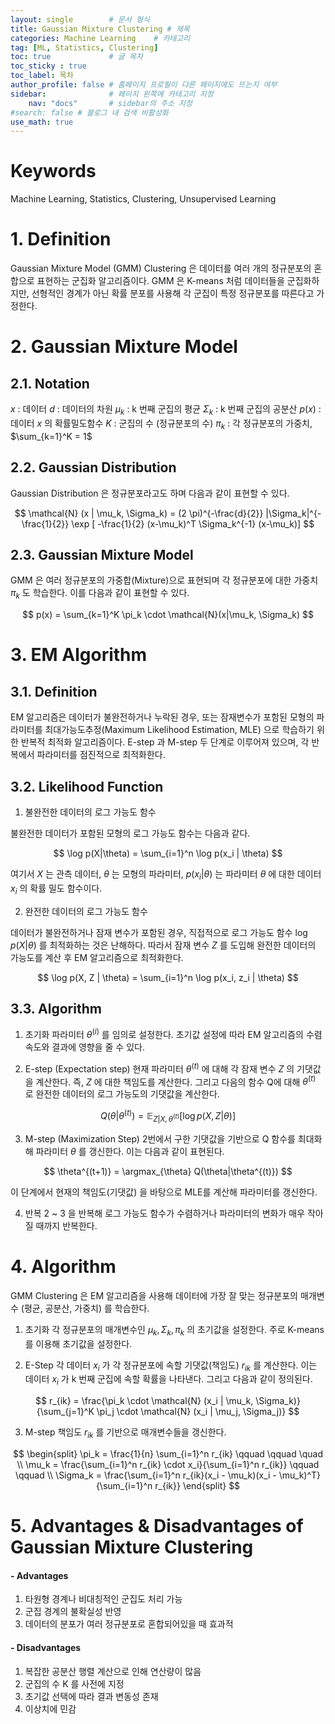 ```yaml
---
layout: single        # 문서 형식
title: Gaussian Mixture Clustering # 제목
categories: Machine Learning    # 카테고리
tag: [ML, Statistics, Clustering]
toc: true             # 글 목차
toc_sticky : true
toc_label: 목차
author_profile: false # 홈페이지 프로필이 다른 페이지에도 뜨는지 여부
sidebar:              # 페이지 왼쪽에 카테고리 지정
    nav: "docs"       # sidebar의 주소 지정
#search: false # 블로그 내 검색 비활성화
use_math: true
---
```

# Keywords
Machine Learning, Statistics, Clustering, Unsupervised Learning



# 1. Definition
Gaussian Mixture Model (GMM) Clustering 은 데이터를 여러 개의 정규분포의 혼합으로 표현하는 군집화 알고리즘이다. GMM 은 K-means 처럼 데이터들을 군집화하지만, 선형적인 경계가 아닌 확률 분포를 사용해 각 군집이 특정 정규분포를 따른다고 가정한다. 




# 2. Gaussian Mixture Model
## 2.1. Notation

$x$ : 데이터
$d$ : 데이터의 차원
$\mu_k$ : k 번째 군집의 평균
$\Sigma_k$ : k 번째 군집의 공분산
$p(x)$ : 데이터 $x$ 의 확률밀도함수
$K$ : 군집의 수 (정규분포의 수)
$\pi_k$ : 각 정규분포의 가중치, $\sum_{k=1}^K = 1$

## 2.2. Gaussian Distribution
Gaussian Distribution 은 정규분포라고도 하며 다음과 같이 표현할 수 있다.

$$
\mathcal{N} (x | \mu_k, \Sigma_k) = (2 \pi)^{-\frac{d}{2}} |\Sigma_k|^{-\frac{1}{2}} \exp [ -\frac{1}{2} (x-\mu_k)^T \Sigma_k^{-1} (x-\mu_k)]
$$

## 2.3. Gaussian Mixture Model
GMM 은 여러 정규분포의 가중합(Mixture)으로 표현되며 각 정규분포에 대한 가중치 $\pi_k$ 도 학습한다. 이를 다음과 같이 표현할 수 있다.

$$
p(x) = \sum_{k=1}^K \pi_k \cdot \mathcal{N}(x|\mu_k, \Sigma_k)
$$




# 3. EM Algorithm
## 3.1. Definition
EM 알고리즘은 데이터가 불완전하거나 누락된 경우, 또는 잠재변수가 포함된 모형의 파라미터를 최대가능도추정(Maximum Likelihood Estimation, MLE) 으로 학습하기 위한 반복적 최적화 알고리즘이다. E-step 과 M-step 두 단계로 이루어져 있으며, 각 반복에서 파라미터를 점진적으로 최적화한다. 

## 3.2. Likelihood Function
1. 불완전한 데이터의 로그 가능도 함수

불완전한 데이터가 포함된 모형의 로그 가능도 함수는 다음과 같다.

$$
\log p(X|\theta) = \sum_{i=1}^n \log p(x_i | \theta)
$$ 

여기서 $X$ 는 관측 데이터, $\theta$ 는 모형의 파라미터, $p(x_i|\theta)$ 는 파라미터 $\theta$ 에 대한 데이터 $x_i$ 의 확률 밀도 함수이다.

2. 완전한 데이터의 로그 가능도 함수

데이터가 불완전하거나 잠재 변수가 포함된 경우, 직접적으로 로그 가능도 함수 $\log p(X|\theta)$ 를 최적화하는 것은 난해하다. 따라서 잠재 변수 $Z$ 를 도입해 완전한 데이터의 가능도를 계산 후 EM 알고리즘으로 최적화한다.

$$
\log p(X, Z | \theta) = \sum_{i=1}^n \log p(x_i, z_i | \theta)
$$

## 3.3. Algorithm
1. 초기화
파라미터 $\theta^{(i)}$ 를 임의로 설정한다. 초기값 설정에 따라 EM 알고리즘의 수렴 속도와 결과에 영향을 줄 수 있다.

2. E-step (Expectation step)
현재 파라미터 $\theta^{(t)}$ 에 대해 각 잠재 변수 $Z$ 의 기댓값을 계산한다. 즉, $Z$ 에 대한 책임도를 계산한다. 그리고 다음의 함수 Q에 대해 $\theta^{(t)}$ 로 완전한 데이터의 로그 가능도의 기댓값을 계산한다. 

$$
Q(\theta | \theta^{(t)}) = \mathbb{E}_{Z|X,\theta^{(t)}} [\log p(X,Z | \theta) ]
$$

3. M-step (Maximization Step)
2번에서 구한 기댓값을 기반으로 Q 함수를 최대화해 파라미터 $\theta$ 를 갱신한다. 이는 다음과 같이 표현된다.

$$
\theta^{(t+1)} = \argmax_{\theta} Q(\theta|\theta^{(t)})
$$

이 단계에서 현재의 책임도(기댓값) 을 바탕으로 MLE를 계산해 파라미터를 갱신한다. 

4. 반복
2 ~ 3 을 반복해 로그 가능도 함수가 수렴하거나 파라미터의 변화가 매우 작아질 때까지 반복한다.




# 4. Algorithm
GMM Clustering 은 EM 알고리즘을 사용해 데이터에 가장 잘 맞는 정규분포의 매개변수 (평균, 공분산, 가중치) 를 학습한다.

1. 초기화
각 정규분포의 매개변수인 $\mu_k, \Sigma_k, \pi_k$ 의 초기값을 설정한다. 주로 K-means를 이용해 초기값을 설정한다.

2. E-Step
각 데이터 $x_i$ 가 각 정규분포에 속할 기댓값(책임도) $r_{ik}$ 를 계산한다. 이는 데이터 $x_i$ 가 k 번째 군집에 속할 확률을 나타낸다. 그리고 다음과 같이 정의된다.

$$
r_{ik} = \frac{\pi_k \cdot \mathcal{N} (x_i | \mu_k, \Sigma_k)}{\sum_{j=1}^K \pi_j \cdot \mathcal{N} (x_i | \mu_j, \Sigma_j)}
$$

3. M-step
책임도 $r_{ik}$ 를 기반으로 매개변수들을 갱신한다.

$$
\begin{split}
\pi_k = \frac{1}{n} \sum_{i=1}^n r_{ik} \qquad \qquad \quad \\
\mu_k = \frac{\sum_{i=1}^n r_{ik} \cdot x_i}{\sum_{i=1}^n r_{ik}}  \qquad \qquad \\
\Sigma_k = \frac{\sum_{i=1}^n r_{ik}(x_i - \mu_k)(x_i - \mu_k)^T}{\sum_{i=1}^n r_{ik}} 
\end{split}
$$




# 5. Advantages & Disadvantages of Gaussian Mixture Clustering
#### - Advantages
1. 타원형 경계나 비대칭적인 군집도 처리 가능
2. 군집 경계의 불확실성 반영
3. 데이터의 분포가 여러 정규분포로 혼합되어있을 때 효과적

#### - Disadvantages
1. 복잡한 공분산 행렬 계산으로 인해 연산량이 많음
2. 군집의 수 K 를 사전에 지정
3. 초기값 선택에 따라 결과 변동성 존재
4. 이상치에 민감

